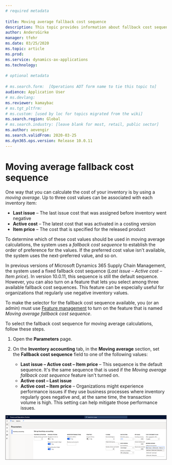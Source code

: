 ```yaml
---
# required metadata

title: Moving average fallback cost sequence
description: This topic provides information about fallback cost sequences for moving average calculations in Microsoft Dynamics 365 Supply Chain Management.
author: AndersGirke
manager: tfehr
ms.date: 03/25/2020
ms.topic: article
ms.prod: 
ms.service: dynamics-ax-applications
ms.technology: 

# optional metadata

# ms.search.form:  [Operations AOT form name to tie this topic to]
audience: Application User
# ms.devlang: 
ms.reviewer: kamaybac
# ms.tgt_pltfrm: 
# ms.custom: [used by loc for topics migrated from the wiki]
ms.search.region: Global
# ms.search.industry: [leave blank for most, retail, public sector]
ms.author: aevengir
ms.search.validFrom: 2020-03-25
ms.dyn365.ops.version: Release 10.0.11
---
```


# Moving average fallback cost sequence

One way that you can calculate the cost of your inventory is by using a _moving average_. Up to three cost values can be associated with each inventory item:

- **Last issue** – The last issue cost that was assigned before inventory went negative
- **Active cost** – The latest cost that was activated in a costing version
- **Item price** – The cost that is specified for the released product

To determine which of these cost values should be used in moving average calculations, the system uses a _fallback cost sequence_ to establish the order of preference for the values. If the preferred cost value isn't available, the system uses the next-preferred value, and so on.

In previous versions of Microsoft Dynamics 365 Supply Chain Management, the system used a fixed fallback cost sequence (_Last issue – Active cost – Item price_). In version 10.0.11, this sequence is still the default sequence. However, you can also turn on a feature that lets you select among three available fallback cost sequences. This feature can be especially useful for organizations that regularly use negative inventory values.

To make the selector for the fallback cost sequence available, you (or an admin) must use [Feature management](../../fin-ops-core/fin-ops/get-started/feature-management/feature-management-overview.md) to turn on the feature that is named _Moving average fallback cost sequence_.

To select the fallback cost sequence for moving average calculations, follow these steps.

1. Open the **Parameters** page.
2. On the **Inventory accounting** tab, in the **Moving average** section, set the **Fallback cost sequence** field to one of the following values:

    - **Last issue – Active cost – Item price** – This sequence is the default sequence. It's the same sequence that is used if the _Moving average fallback cost sequence_ feature isn't turned on.
    - **Active cost – Last issue**
    - **Active cost – Item price** – Organizations might experience performance issues if they use business processes where inventory regularly goes negative and, at the same time, the transaction volume is high. This setting can help mitigate those performance issues.

![Inventory accounting parameters](media/inventory-accounting-parameters.png "Inventory accounting parameters")

